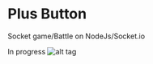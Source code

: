 # Plus Button
Socket game/Battle on NodeJs/Socket.io

In progress
![alt tag](http://imgur.com/YNnFb8d)
